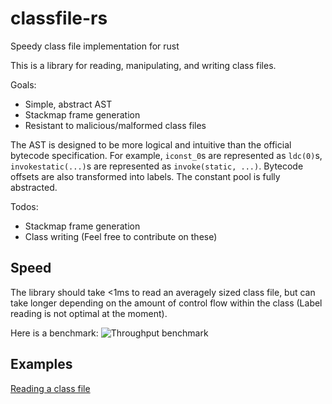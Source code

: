 # classfile-rs
Speedy class file implementation for rust

This is a library for reading, manipulating, and writing class files.

Goals:
* Simple, abstract AST
* Stackmap frame generation
* Resistant to malicious/malformed class files

The AST is designed to be more logical and intuitive than the official bytecode specification. 
For example, `iconst_0`s are represented as `ldc(0)`s, `invokestatic(...)`s are represented as `invoke(static, ...)`.
Bytecode offsets are also transformed into labels.
The constant pool is fully abstracted.

Todos:
* Stackmap frame generation
* Class writing
(Feel free to contribute on these)

## Speed
The library should take <1ms to read an averagely sized class file, but can take longer depending on the amount of
 control flow within the class (Label reading is not optimal at the moment).

Here is a benchmark:
![Throughput benchmark](https://i.imgur.com/7JhSLAg.png)

## Examples
[Reading a class file](https://github.com/x4e/classfile-rs/tree/master/examples/read/src/main.rs)

